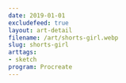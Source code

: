 ```yaml
---
date: 2019-01-01
excludefeed: true
layout: art-detail
filename: /art/shorts-girl.webp
slug: shorts-girl
arttags:
- sketch
program: Procreate
---
```

